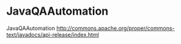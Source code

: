 # JavaQAAutomation
JavaQAAutomation
http://commons.apache.org/proper/commons-text/javadocs/api-release/index.html